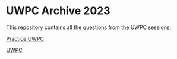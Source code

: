 # UWPC Archive 2023

This repository contains all the questions from the UWPC sessions.

[Practice UWPC](/UWPC-Practice/README.md)

[UWPC](/UWPC/README.md)